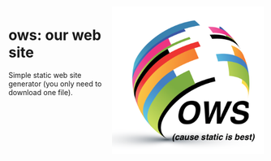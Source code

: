 <img align=right width=300 src="docs/img/ows.png">

# ows: our web site
Simple static web site generator (you only need to download one file).
